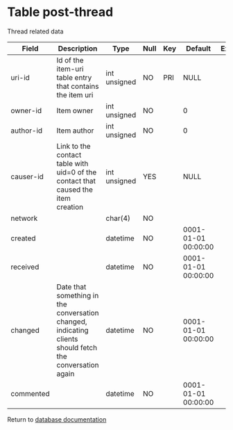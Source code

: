 Table post-thread
===========
Thread related data

| Field | Description | Type | Null | Key | Default | Extra |
| ----- | ----------- | ---- | ---- | --- | ------- | ----- |
| uri-id    | Id of the item-uri table entry that contains the item uri                                               | int unsigned | NO  | PRI | NULL                |  |    
| owner-id  | Item owner                                                                                              | int unsigned | NO  |     | 0                   |  |    
| author-id | Item author                                                                                             | int unsigned | NO  |     | 0                   |  |    
| causer-id | Link to the contact table with uid=0 of the contact that caused the item creation                       | int unsigned | YES |     | NULL                |  |    
| network   |                                                                                                         | char(4)      | NO  |     |                     |  |    
| created   |                                                                                                         | datetime     | NO  |     | 0001-01-01 00:00:00 |  |    
| received  |                                                                                                         | datetime     | NO  |     | 0001-01-01 00:00:00 |  |    
| changed   | Date that something in the conversation changed, indicating clients should fetch the conversation again | datetime     | NO  |     | 0001-01-01 00:00:00 |  |    
| commented |                                                                                                         | datetime     | NO  |     | 0001-01-01 00:00:00 |  |    

Return to [database documentation](help/database)

